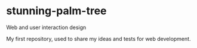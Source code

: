 # stunning-palm-tree
Web and user interaction design

My first repository, used to share my ideas and tests for web development.
